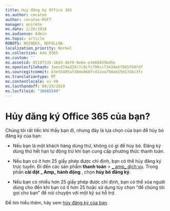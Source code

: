 ```yaml
---
title: Huỷ đăng ký Office 365
ms.author: cmcatee
author: cmcatee-MSFT
manager: mnirkhe
ms.date: 2/26/2018
ms.audience: Admin
ms.topic: article
ROBOTS: NOINDEX, NOFOLLOW
localization_priority: Normal
ms.collection: Adm_O365
ms.custom: ''
ms.assetid: 8518f535-1bd3-4bf0-8e6e-e3468459bd5e
ms.openlocfilehash: 3aecd74ad35c7c9cfc799cc73434e57065f09fdf
ms.sourcegitcommit: b3e55405af384e868fcd32ea794eb15d1356c3fc
ms.translationtype: MT
ms.contentlocale: vi-VN
ms.lasthandoff: 08/29/2019
ms.locfileid: "36665549"
---
```

# <a name="cancelling-your-office-365-subscription"></a>Hủy đăng ký Office 365 của bạn?

Chúng tôi rất tiếc khi thấy bạn đi, nhưng đây là lựa chọn của bạn để hủy bỏ đăng ký của bạn:
  
- Nếu bạn là một khách hàng dùng thử, không có gì để hủy bỏ. Đăng ký dùng thử hết hạn tự động trừ khi bạn cung cấp phương thức thanh toán.

- Nếu bạn có ít hơn 25 giấy phép được chỉ định, bạn có thể hủy đăng ký trực tuyến. Đi đến các sản phẩm **thanh toán** \> [_ amp_ dịch vụ](https://go.microsoft.com/fwlink/p/?linkid=842054). Trong phần **cài đặt _ Amp_ hành động** , chọn **hủy bỏ đăng ký**.

- Nếu bạn có nhiều hơn 25 giấy phép được chỉ định, bạn có thể xóa người dùng cho đến khi bạn có ít hơn 25 hoặc sử dụng tùy chọn "để chúng tôi gọi cho bạn" để nói chuyện với một kỹ sư hỗ trợ.

Để tìm hiểu thêm, hãy xem [hủy đăng ký của bạn](https://docs.microsoft.com/office365/admin/subscriptions-and-billing/cancel-your-subscription).